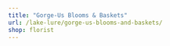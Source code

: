 ```yaml
---
title: "Gorge-Us Blooms & Baskets"
url: /lake-lure/gorge-us-blooms-and-baskets/
shop: florist
---
```

